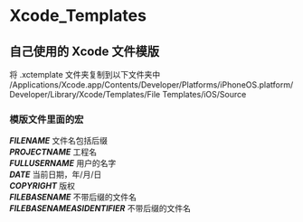 # Xcode_Templates

## 自己使用的 Xcode 文件模版

将 .xctemplate 文件夹复制到以下文件夹中
/Applications/Xcode.app/Contents/Developer/Platforms/iPhoneOS.platform/Developer/Library/Xcode/Templates/File Templates/iOS/Source

### 模版文件里面的宏

  ___FILENAME___       文件名包括后缀  
  ___PROJECTNAME___    工程名  
  ___FULLUSERNAME___   用户的名字  
  ___DATE___           当前日期，年/月/日  
  ___COPYRIGHT___      版权  
  ___FILEBASENAME___   不带后缀的文件名  
  ___FILEBASENAMEASIDENTIFIER___ 不带后缀的文件名  
